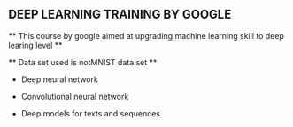 ## DEEP LEARNING TRAINING BY GOOGLE

** This course by google aimed at upgrading machine learning skill to deep learing level **

** Data set used is notMNIST data set **

* Deep neural network

* Convolutional neural network

* Deep models for texts and sequences
